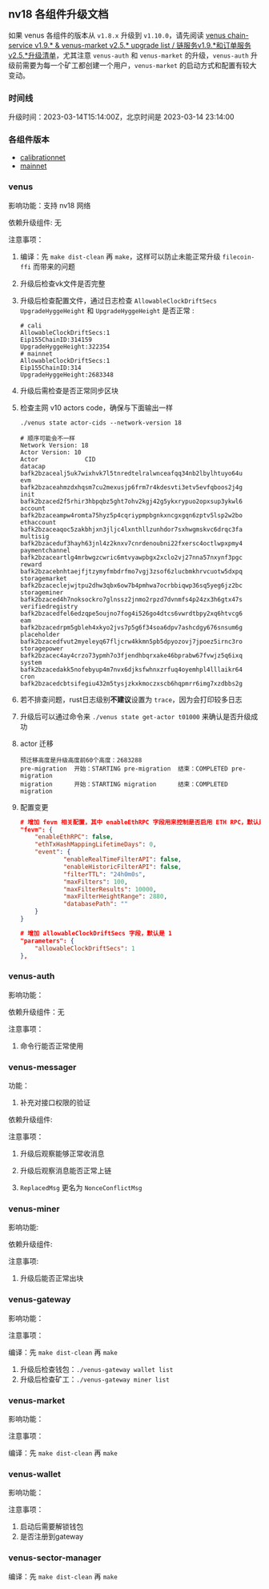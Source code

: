 ## nv18 各组件升级文档

如果 venus 各组件的版本从 `v1.8.x` 升级到 `v1.10.0`，请先阅读 [venus chain-service v1.9.* & venus-market v2.5.* upgrade list / 链服务v1.9.*和订单服务v2.5.*升级清单](https://github.com/filecoin-project/venus/discussions/5531)，尤其注意 `venus-auth` 和 `venus-market` 的升级，`venus-auth` 升级前需要为每一个矿工都创建一个用户，`venus-market` 的启动方式和配置有较大变动。

### 时间线

升级时间：2023-03-14T15:14:00Z，北京时间是 2023-03-14 23:14:00

### 各组件版本

* [calibrationnet](https://github.com/filecoin-project/venus/discussions/5649#discussioncomment-4652920)
* [mainnet](https://github.com/filecoin-project/venus/discussions/5649#discussioncomment-4652933)


### venus

影响功能：支持 nv18 网络

依赖升级组件: 无

注意事项：

1. 编译：先 `make dist-clean` 再 `make`，这样可以防止未能正常升级 `filecoin-ffi` 而带来的问题

2. 升级后检查vk文件是否完整

3. 升级后检查配置文件，通过日志检查 `AllowableClockDriftSecs` `UpgradeHyggeHeight` 和 `UpgradeHyggeHeight` 是否正常 :

    ```
    # cali
    AllowableClockDriftSecs:1
    Eip155ChainID:314159
    UpgradeHyggeHeight:322354
    # mainnet
    AllowableClockDriftSecs:1
    Eip155ChainID:314
    UpgradeHyggeHeight:2683348
    ```

4. 升级后需检查是否正常同步区块

5. 检查主网 v10 actors code，确保与下面输出一样

    ```
    ./venus state actor-cids --network-version 18

    # 顺序可能会不一样
    Network Version: 18
    Actor Version: 10
    Actor             CID                                                             
    datacap           bafk2bzacealj5uk7wixhvk7l5tnredtelralwnceafqq34nb2lbylhtuyo64u  
    evm               bafk2bzaceahmzdxhqsm7cu2mexusjp6frm7r4kdesvti3etv5evfqboos2j4g  
    init              bafk2bzaced2f5rhir3hbpqbz5ght7ohv2kgj42g5ykxrypuo2opxsup3ykwl6  
    account           bafk2bzaceampw4romta75hyz5p4cqriypmpbgnkxncgxgqn6zptv5lsp2w2bo  
    ethaccount        bafk2bzaceaqoc5zakbhjxn3jljc4lxnthllzunhdor7sxhwgmskvc6drqc3fa  
    multisig          bafk2bzaceduf3hayh63jnl4z2knxv7cnrdenoubni22fxersc4octlwpxpmy4  
    paymentchannel    bafk2bzaceartlg4mrbwgzcwric6mtvyawpbgx2xclo2vj27nna57nxynf3pgc  
    reward            bafk2bzacebnhtaejfjtzymyfmbdrfmo7vgj3zsof6zlucbmkhrvcuotw5dxpq  
    storagemarket     bafk2bzaceclejwjtpu2dhw3qbx6ow7b4pmhwa7ocrbbiqwp36sq5yeg6jz2bc  
    storageminer      bafk2bzaced4h7noksockro7glnssz2jnmo2rpzd7dvnmfs4p24zx3h6gtx47s  
    verifiedregistry  bafk2bzacedfel6edzqpe5oujno7fog4i526go4dtcs6vwrdtbpy2xq6htvcg6  
    eam               bafk2bzacedrpm5gbleh4xkyo2jvs7p5g6f34soa6dpv7ashcdgy676snsum6g  
    placeholder       bafk2bzacedfvut2myeleyq67fljcrw4kkmn5pb5dpyozovj7jpoez5irnc3ro  
    storagepower      bafk2bzacec4ay4crzo73ypmh7o3fjendhbqrxake46bprabw67fvwjz5q6ixq  
    system            bafk2bzacedakk5nofebyup4m7nvx6djksfwhnxzrfuq4oyemhpl4lllaikr64  
    cron              bafk2bzacedcbtsifegiu432m5tysjzkxkmoczxscb6hqpmrr6img7xzdbbs2g
    ```

6. 若不排查问题，rust日志级别**不建议**设置为 `trace`，因为会打印较多日志

7. 升级后可以通过命令来 `./venus state get-actor t01000` 来确认是否升级成功

8. actor 迁移

    ```
    预迁移高度是升级高度前60个高度：2683288
    pre-migration  开始：STARTING pre-migration  结束：COMPLETED pre-migration
    migration      开始：STARTING migration      结束：COMPLETED migration
    ```

9. 配置变更

    ``` json
    # 增加 fevm 相关配置，其中 enableEthRPC 字段用来控制是否启用 ETH RPC，默认是 false
    "fevm": {
        "enableEthRPC": false,
        "ethTxHashMappingLifetimeDays": 0,
        "event": {
                "enableRealTimeFilterAPI": false,
                "enableHistoricFilterAPI": false,
                "filterTTL": "24h0m0s",
                "maxFilters": 100,
                "maxFilterResults": 10000,
                "maxFilterHeightRange": 2880,
                "databasePath": ""
        }
    }

    # 增加 allowableClockDriftSecs 字段，默认是 1
    "parameters": {
        "allowableClockDriftSecs": 1
    },
    ```


### venus-auth

影响功能：

依赖升级组件：无

注意事项：

1. 命令行能否正常使用


### venus-messager

功能：

1. 补充对接口权限的验证

依赖升级组件: 

注意事项：

1. 升级后观察能够正常收消息

2. 升级后观察消息能否正常上链

3. `ReplacedMsg` 更名为 `NonceConflictMsg`


### venus-miner

影响功能:

依赖升级组件:

注意事项: 

1. 升级后能否正常出块


### venus-gateway

影响功能：

注意事项：

编译：先 `make dist-clean` 再 `make`

1. 升级后检查钱包：`./venus-gateway wallet list`
2. 升级后检查矿工：`./venus-gateway miner list`


### venus-market

影响功能：

注意事项：

编译：先 `make dist-clean` 再 `make`


### venus-wallet

影响功能：

注意事项：

1. 启动后需要解锁钱包
2. 是否注册到gateway

### venus-sector-manager
编译：先 `make dist-clean` 再 `make`